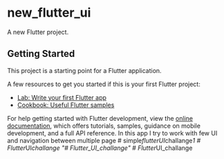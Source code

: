 # new_flutter_ui

A new Flutter project.

## Getting Started

This project is a starting point for a Flutter application.

A few resources to get you started if this is your first Flutter project:

- [Lab: Write your first Flutter app](https://docs.flutter.dev/get-started/codelab)
- [Cookbook: Useful Flutter samples](https://docs.flutter.dev/cookbook)

For help getting started with Flutter development, view the
[online documentation](https://docs.flutter.dev/), which offers tutorials,
samples, guidance on mobile development, and a full API reference.
I n   t h i s   a p p   I   t r y   t o   w o r k   w i t h   f e w   U I   a n d   n a v i g a t i o n   b e t w e e n   m u l t i p l e   p a g e  
 #   s i m p l e _ f l u t t e r U I _ c h a l l a n g e _ 1  
 #   F l u t t e r _ U I _ c h a l l a n g e  
 "# Flutter_UI_challange" 
#   F l u t t e r _ U I _ c h a l l a n g e  
 